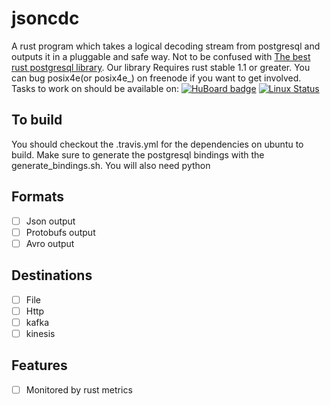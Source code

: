 # jsoncdc

A rust program which takes a logical decoding stream from postgresql and 
outputs it in a pluggable and safe way. Not to be confused with
[The best rust postgresql library](https://github.com/sfackler/rust-postgres).
Our library Requires rust stable 1.1 or greater.  You can bug 
posix4e(or posix4e_) on freenode if you want to get involved. Tasks to work on 
should be available on:
[![HuBoard badge](http://img.shields.io/badge/Hu-Board-7965cc.svg)](https://huboard.com/posix4e/jsoncdc)
[![Linux Status](https://travis-ci.org/posix4e/jsoncdc.svg?branch=master)](https://travis-ci.org/posix4e/jsoncdc)

## To build

You should checkout the .travis.yml for the dependencies on ubuntu to build.
Make sure to generate the postgresql bindings with the generate_bindings.sh.
You will also need python

## Formats

- [ ] Json output
- [ ] Protobufs output
- [ ] Avro output

## Destinations

- [ ] File
- [ ] Http
- [ ] kafka
- [ ] kinesis

## Features

- [ ] Monitored by rust metrics
